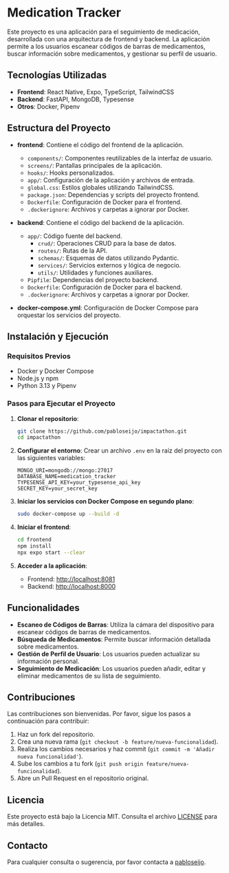# Medication Tracker

Este proyecto es una aplicación para el seguimiento de medicación, desarrollada con una arquitectura de frontend y backend. La aplicación permite a los usuarios escanear códigos de barras de medicamentos, buscar información sobre medicamentos, y gestionar su perfil de usuario.

## Tecnologías Utilizadas

- **Frontend**: React Native, Expo, TypeScript, TailwindCSS
- **Backend**: FastAPI, MongoDB, Typesense
- **Otros**: Docker, Pipenv

## Estructura del Proyecto

- **frontend**: Contiene el código del frontend de la aplicación.
    - `components/`: Componentes reutilizables de la interfaz de usuario.
    - `screens/`: Pantallas principales de la aplicación.
    - `hooks/`: Hooks personalizados.
    - `app/`: Configuración de la aplicación y archivos de entrada.
    - `global.css`: Estilos globales utilizando TailwindCSS.
    - `package.json`: Dependencias y scripts del proyecto frontend.
    - `Dockerfile`: Configuración de Docker para el frontend.
    - `.dockerignore`: Archivos y carpetas a ignorar por Docker.

- **backend**: Contiene el código del backend de la aplicación.
    - `app/`: Código fuente del backend.
        - `crud/`: Operaciones CRUD para la base de datos.
        - `routes/`: Rutas de la API.
        - `schemas/`: Esquemas de datos utilizando Pydantic.
        - `services/`: Servicios externos y lógica de negocio.
        - `utils/`: Utilidades y funciones auxiliares.
    - `Pipfile`: Dependencias del proyecto backend.
    - `Dockerfile`: Configuración de Docker para el backend.
    - `.dockerignore`: Archivos y carpetas a ignorar por Docker.

- **docker-compose.yml**: Configuración de Docker Compose para orquestar los servicios del proyecto.

## Instalación y Ejecución

### Requisitos Previos

- Docker y Docker Compose
- Node.js y npm
- Python 3.13 y Pipenv

### Pasos para Ejecutar el Proyecto

1. **Clonar el repositorio**:
     ```sh
     git clone https://github.com/pabloseijo/impactathon.git
     cd impactathon
     ```

2. **Configurar el entorno**:
     Crear un archivo `.env` en la raíz del proyecto con las siguientes variables:
     ```env
     MONGO_URI=mongodb://mongo:27017
     DATABASE_NAME=medication_tracker
     TYPESENSE_API_KEY=your_typesense_api_key
     SECRET_KEY=your_secret_key
     ```

3. **Iniciar los servicios con Docker Compose en segundo plano**:
     ```sh
     sudo docker-compose up --build -d
     ```

4. **Iniciar el frontend**:
    ```sh
    cd frontend
    npm install
    npx expo start --clear
    ```

5. **Acceder a la aplicación**:
     - Frontend: [http://localhost:8081](http://localhost:8081)
     - Backend: [http://localhost:8000](http://localhost:8000)

## Funcionalidades

- **Escaneo de Códigos de Barras**: Utiliza la cámara del dispositivo para escanear códigos de barras de medicamentos.
- **Búsqueda de Medicamentos**: Permite buscar información detallada sobre medicamentos.
- **Gestión de Perfil de Usuario**: Los usuarios pueden actualizar su información personal.
- **Seguimiento de Medicación**: Los usuarios pueden añadir, editar y eliminar medicamentos de su lista de seguimiento.

## Contribuciones

Las contribuciones son bienvenidas. Por favor, sigue los pasos a continuación para contribuir:

1. Haz un fork del repositorio.
2. Crea una nueva rama (`git checkout -b feature/nueva-funcionalidad`).
3. Realiza los cambios necesarios y haz commit (`git commit -m 'Añadir nueva funcionalidad'`).
4. Sube los cambios a tu fork (`git push origin feature/nueva-funcionalidad`).
5. Abre un Pull Request en el repositorio original.

## Licencia

Este proyecto está bajo la Licencia MIT. Consulta el archivo [LICENSE](LICENSE) para más detalles.

## Contacto

Para cualquier consulta o sugerencia, por favor contacta a [pabloseijo](https://github.com/pabloseijo).
